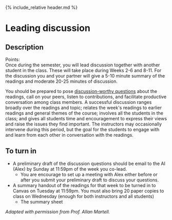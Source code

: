 {% include_relative header.md %}
# Leading discussion
## Description
Points:  
Once during the semester, you will lead discussion together with another student in the class. These will take place during Weeks 2-6 and 8-11. For the discussion you and your partner will give a 5-10 minute summary of the readings and moderate 20-25 minutes of discussion.

You should be prepared to pose [discussion-worthy questions](https://www.eduflow.com/blog/how-to-write-discussion-questions-that-actually-spark-discussions) about the readings, call on your peers, listen to contributions, and facilitate productive conversation among class members. A successful discussion ranges broadly over the readings and topic; relates the week's readings to earlier readings and general themes of the course; involves all the students in the class; and gives all students time and encouragement to express their views and raise the issues they find important. The instructors may occasionally intervene during this period, but the goal for the students to engage with and learn from each other in conversation with the readings.

## To turn in
- A preliminary draft of the discussion questions should be email to the AI (Alex) by Sunday at 11:59pm of the week you co-lead.
    - You are encourage to set up a meeting with Alex either before or after you submit your preliminary draft to discuss your questions.
- A summary handout of the readings for that week to be turned in to Canvas on Tuesday at 11:59pm. You must also bring 20 paper copies to class on Wednesday (enough for both instructors and all students)
    - The summary sheet 


*Adapted with permission from Prof. Allan Martell.*

